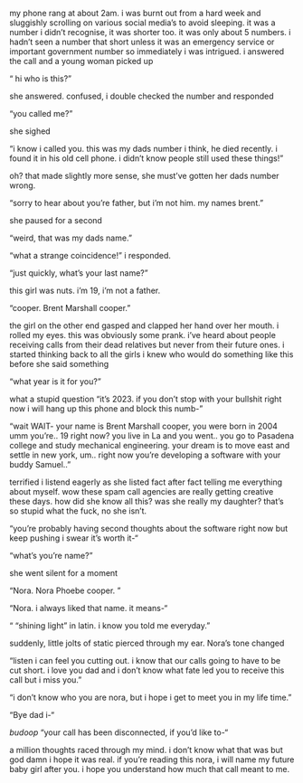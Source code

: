 my phone rang at about 2am. i was burnt out from a hard week and sluggishly scrolling on various social media’s to avoid sleeping. it was a number i didn’t recognise, it was shorter too. it was only about 5 numbers. i hadn’t seen a number that short unless it was an emergency service or important government number so immediately i was intrigued. i answered the call and a young woman picked up 

“ hi who is this?” 

she answered. confused, i double checked the number and responded 

“you called me?” 

she sighed

 “i know i called you. this was my dads number i think, he died recently. i found it in his old cell phone. i didn’t know people still used these things!” 

oh? that made slightly more sense, she must’ve gotten her dads number wrong.  

“sorry to hear about you’re father, but i’m not him. my names brent.” 

she paused for a second 

“weird, that was my dads name.”

 “what a strange coincidence!” i responded.

“just quickly, what’s your last name?” 

this girl was nuts. i’m 19, i’m not a father.

“cooper. Brent Marshall cooper.” 

the girl on the other end gasped and clapped her hand over her mouth. i rolled my eyes. this was obviously some prank. i’ve heard about people receiving calls from their dead relatives but never from their future ones. i started thinking back to all the girls i knew who would do something like this before she said something

“what year is it for you?”

what a stupid question “it’s 2023. if you don’t stop with your bullshit right now i will hang up this phone and block this numb-”

“wait WAIT- your name is Brent Marshall cooper, you were born in 2004 umm you’re.. 19 right now? you live in La and you went.. you go to Pasadena college and study mechanical engineering. your dream is to move east and settle in new york, um.. right now you’re developing a software with your buddy Samuel..”

terrified i listend eagerly as she listed fact after fact telling me everything about myself. wow these spam call agencies are really getting creative these days. how did she know all this? was she really my daughter? that’s so stupid what the fuck, no she isn’t. 

“you’re probably having second thoughts about the software right now but keep pushing i swear it’s worth it-“

“what’s you’re name?”

she went silent for a moment

“Nora. Nora Phoebe cooper. ”

“Nora. i always liked that name. it means-“

“ “shining light” in latin. i know you told me everyday.”

suddenly, little jolts of static pierced through my ear. Nora’s tone changed

“listen i can feel you cutting out. i know that our calls going to have to be cut short. i love you dad and i don’t know what fate led you to receive this call but i miss you.”

“i don’t know who you are nora, but i hope i get to meet you in my life time.”

“Bye dad i-“

*budoop* “your call has been disconnected, if you’d like to-“

a million thoughts raced through my mind. i don’t know what that was but god damn i hope it was real. if you’re reading this nora, i will name my future baby girl after you. i hope you understand how much that call meant to me.